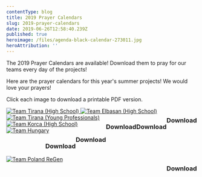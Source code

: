 ```yaml
---
contentType: blog
title: 2019 Prayer Calendars
slug: 2019-prayer-calendars
date: 2019-06-26T12:58:40.239Z
published: true
heroimage: /files/agenda-black-calendar-273011.jpg
heroAttribution: ''
---
```

The 2019 Prayer Calendars are available! Download them to pray for our teams every day of the projects!

Here are the prayer calendars for this year's summer projects!  We would love
your prayers!

Click each image to download a printable PDF version.

<a href="/files/prayercalendars/2019/ee-2019_prayer-calendar_team-tirana-hs-albania.pdf">
  <img src="/files/prayercalendars/2019/tirana-hs.jpg"
    alt="Team Tirana (High School)">
  </img>
  <h3 style="float:right;">Download <i class="fas fa-download"></i></h3>
</a>

<a href="/files/prayercalendars/2019/EE-2019_Prayer-Calendar_Team-Elbasan-HS.pdf">
  <img src="/files/prayercalendars/2019/elbasan-hs.jpg"
    alt="Team Elbasan (High School)">
  </img>
  <h3 style="float:right;">Download <i class="fas fa-download"></i></h3>
</a>

<a href="/files/prayercalendars/2019/EE-2019_Prayer-Calendar_Team-Tirana-YP.pdf">
  <img src="/files/prayercalendars/2019/tirana-yp.jpg"
    alt="Team Tirana (Young Professionals)">
  </img>
  <h3 style="float:right;">Download <i class="fas fa-download"></i></h3>
</a>

<a href="/files/prayercalendars/2019/EE-2019_Prayer-Calendar_Team-Korca-HS.pdf">
  <img src="/files/prayercalendars/2019/korca-hs.jpg"
    alt="Team Korca (High School)">
  </img>
  <h3 style="float:right;">Download <i class="fas fa-download"></i></h3>
</a>

<a href="/files/prayercalendars/2019/EE-2019_Prayer-Calendar_Team-Hungary.pdf">
  <img src="/files/prayercalendars/2019/hungary-hs.jpg"
    alt="Team Hungary">
  </img>
  <h3 style="float:right;">Download <i class="fas fa-download"></i></h3>
</a>

<a href="/files/prayercalendars/2019/EE-2019_Prayer-Calendar_Team-Poland.pdf">
  <img src="/files/prayercalendars/2019/poland-regen.jpg"
    alt="Team Poland ReGen">
  </img>
  <h3 style="float:right;">Download <i class="fas fa-download"></i></h3>
</a>
